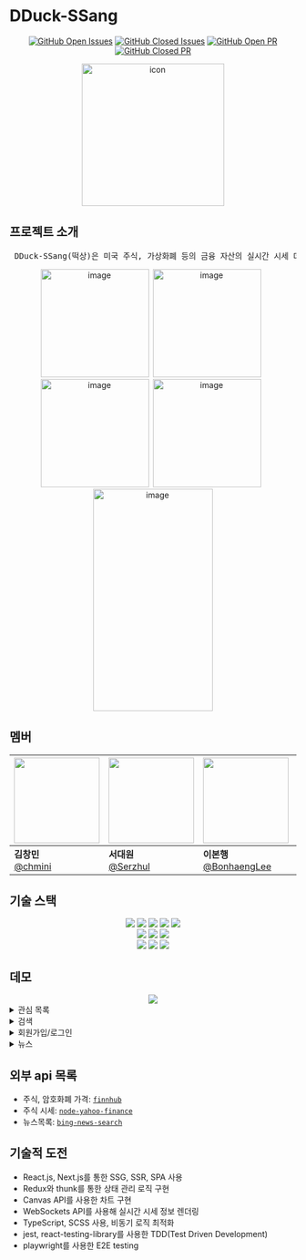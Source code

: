 # DDuck-SSang

<div align="center">

[![GitHub Open Issues](https://img.shields.io/github/issues-raw/DDSS-FE/DDuck-SSang?color=green)](https://github.com/DDSS-FE/DDuck-SSang/issues)
[![GitHub Closed Issues](https://img.shields.io/github/issues-closed-raw/DDSS-FE/DDuck-SSang?color=red)](https://github.com/DDSS-FE/DDuck-SSang/issues?q=is%3Aissue+is%3Aclosed)
[![GitHub Open PR](https://img.shields.io/github/issues-pr-raw/DDSS-FE/DDuck-SSang?color=green)](https://github.com/DDSS-FE/DDuck-SSang/pulls)
[![GitHub Closed PR](https://img.shields.io/github/issues-pr-closed-raw/DDSS-FE/DDuck-SSang?color=red)](https://github.com/DDSS-FE/DDuck-SSang/pulls?q=is%3Apr+is%3Aclosed)

<img src="https://user-images.githubusercontent.com/59217352/156923585-2088d9d6-e498-4528-8795-e8441021ef4a.png" alt="icon" width="250"/>
  
</div>

## 프로젝트 소개

<pre> DDuck-SSang(떡상)은 미국 주식, 가상화폐 등의 금융 자산의 실시간 시세 데이터, 경제 뉴스 등을 제공합니다.
</pre>
<div align="center">
<img width="190" alt="image" src="https://user-images.githubusercontent.com/59217352/157323671-fa1ca027-ffba-46c9-bcf8-90596c9eb83d.png">&ensp;<img width="190" alt="image" src="https://user-images.githubusercontent.com/59217352/157323859-66b95ec5-b9a2-4ba3-8c9a-feb90121e97f.png">&ensp;<img width="190" alt="image" src="https://user-images.githubusercontent.com/59217352/157838573-6446b426-e91c-45af-8129-163de9de7370.png">&ensp;<img width="190" alt="image" src="https://user-images.githubusercontent.com/59217352/157838580-8ff4e899-85e2-45f5-ad3d-7df59ff9dbc2.png">&ensp;<img width="210" height="390" alt="image" src="https://user-images.githubusercontent.com/59217352/157325774-3f9a64ff-9374-4765-8ea2-04de56e93d7f.png">
</div>

## 멤버

<div align="center">
  
| <img src="https://user-images.githubusercontent.com/59217352/156923286-4f7f2920-86d6-4c1e-bddf-d04c5e85ac0f.png" width="150"> | <img src="https://user-images.githubusercontent.com/59217352/156923312-41a2ccfb-ed86-4b5e-bbb4-bc5528bce9c0.png" width="150"> | <img src="https://user-images.githubusercontent.com/59217352/156923092-6d313289-3ee9-413e-897f-113103f85006.png" width="150"> | <img src="https://user-images.githubusercontent.com/59217352/156923326-ee2cd5b3-6bcb-4d26-ac07-847c7e3ab322.png" width="150"> |  
| ----------------------------------------------------------- | ------------------------------------------------------------ | ------------------------------------------------------------ | ------------------------------------------------------------ |
|  **김창민** <br>[@chmini](https://github.com/chmini)   |  **서대원** <br>[@Serzhul](https://github.com/Serzhul)   |  **이본행** <br>[@BonhaengLee](https://github.com/BonhaengLee)     |  **이희승** <br>[@2heeesss](https://github.com/2heeesss)|

</div>

## 기술 스택

<div align="center">
  <img src="https://img.shields.io/badge/TypeScript-3178C6?style=flat-square&logo=typescript&logoColor=white"/>
  <img src="https://img.shields.io/badge/React-61DAFB?style=flat-square&logo=React&logoColor=white"/>
  <img  src="https://img.shields.io/badge/Next-000000?style=flat-square&logo=Next.js&logoColor=white"/>
  <img src="https://img.shields.io/badge/redux-764ABC?style=flat-square&logo=Redux&logoColor=white"/>
  <img src="https://img.shields.io/badge/scss-DB7093?style=flat-square&logo=SASS&logoColor=white"/><br>
  
  <img src="https://img.shields.io/badge/Node.js-339933?style=flat-square&logo=Node.js&logoColor=white"/>
  <img src="https://img.shields.io/badge/Strapi-000000?style=flat-square&logo=strapi&logoColor=white"/>
  <img src="https://img.shields.io/badge/SQLite-4479A1?style=flat-square&logo=SQLite&logoColor=white"/><br>
  
  <img src="https://img.shields.io/badge/Jest-C21325?style=flat-square&logo=Jest&logoColor=white"/>
  <img src="https://img.shields.io/badge/React%20Testing%20Library-121212?style=flat-square&logo=Testing Library&logoColor=E33332"/>
  <img src="https://img.shields.io/badge/playwright-logo.svg?color=c75c4e"/>
</div>

## 데모
<div align="center">
  <img src="https://user-images.githubusercontent.com/59217352/157839488-b3df0875-3164-4fcb-b13e-d4c0f5adadc9.gif" />
</div>
<details>
<summary>관심 목록</summary>
    
  ![WatchlistAddRemove](https://user-images.githubusercontent.com/59217352/157321192-43126cc5-35dc-402d-be45-7897264d096d.gif) | ![WatchlistToggle](https://user-images.githubusercontent.com/59217352/157321347-457b271a-e68e-4766-b049-a8c1dec00471.gif) | ![관심목록실시간](https://user-images.githubusercontent.com/59217352/157771153-84602727-22c0-418c-889d-09b509cf902a.gif) |
  :-: | :-: | :-: |
`추가/삭제` | `토글` | `실시간 시세 정보` |

</details>
<details>
<summary>검색</summary>

| ![검색_종목_fin](https://user-images.githubusercontent.com/65802921/157692958-0876430a-1d13-40bf-adfc-88e9f65a7ff8.gif) | ![검색_뉴스_fin](https://user-images.githubusercontent.com/65802921/157693145-c27a7c09-99ee-4088-a285-db7155163124.gif) |
| :-----------------------------------------------------------------------------------------------------------------------------: | :---------------------------------------------------------------------------------------------------------------------------: |
|                                                             `종목`                                                              |                                                            `뉴스`                                                             |

</details>

<details>
<summary>회원가입/로그인</summary>
  
![Hnet-image (2)](https://user-images.githubusercontent.com/65802921/157696644-25896690-2d80-457d-9351-642c07261029.gif) |![Hnet-image (3)](https://user-images.githubusercontent.com/65802921/157698084-14ae6582-c3c7-49f6-9f0f-b0f64ba3a742.gif) |
  :-: | :-: |
`회원가입` | `로그인` |

</details>

<details>
<summary>뉴스</summary>

| ![뉴스_바](https://user-images.githubusercontent.com/65802921/157693792-a1e4c00f-024a-427b-8d41-ef259240594d.gif) | ![뉴스_인피니티](https://user-images.githubusercontent.com/65802921/157693853-87f76077-42fb-4f49-bf51-f5c868cc63b2.gif) |
| :------------------------------------------------------------------------------------------------------------------: | :----------------------------------------------------------------------------------------------------------------------------: |
|                                                         `탭`                                                         |                                                       `인피니티 스크롤`                                                        |

</details>

## 외부 api 목록

- 주식, 암호화폐 가격: <a href="https://finnhub.io/docs/api">`finnhub`</a>
- 주식 시세: <a href="https://www.npmjs.com/package/yahoo-finance">`node-yahoo-finance`</a>
- 뉴스목록: <a href="https://rapidapi.com/microsoft-azure-org-microsoft-cognitive-services/api/bing-news-search1/">`bing-news-search`</a>

## 기술적 도전

- React.js, Next.js를 통한 SSG, SSR, SPA 사용
- Redux와 thunk를 통한 상태 관리 로직 구현
- Canvas API를 사용한 차트 구현
- WebSockets API를 사용해 실시간 시세 정보 렌더링
- TypeScript, SCSS 사용, 비동기 로직 최적화
- jest, react-testing-library를 사용한 TDD(Test Driven Development)
- playwright를 사용한 E2E testing
